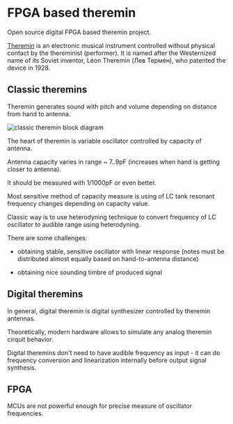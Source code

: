 # FPGA based theremin

Open source digital FPGA based theremin project.

[Theremin](https://en.wikipedia.org/wiki/Theremin) is an electronic musical instrument controlled without physical contact by the thereminist (performer).
It is named after the Westernized name of its Soviet inventor, Léon Theremin (Лев Термéн), who patented the device in 1928. 

## Classic theremins

Theremin generates sound with pitch and volume depending on distance from hand to antenna.

![classic theremin block diagram](https://upload.wikimedia.org/wikipedia/commons/thumb/c/cb/Block_diagram_Theremin.png/330px-Block_diagram_Theremin.png)

The heart of theremin is variable oscillator controlled by capacity of antenna.

Antenna capacity varies in range ~ 7..9pF (increases when hand is getting closer to antenna).

It should be measured with 1/1000pF or even better.

Most sensitive method of capacity measure is using of LC tank resonant frequency changes depending on capacity value.

Classic way is to use heterodyning technique to convert frequency of LC oscillator to audible range using heterodyning.

There are some challenges:

- obtaining stable, sensitive oscillator with linear response (notes must be distributed almost equally based on hand-to-antenna distance)

- obtaining nice sounding timbre of produced signal


## Digital theremins

In general, digital theremin is digital synthesizer controlled by theremin antennas.

Theoretically, modern hardware allows to simulate any analog theremin cirquit behavior.

Digital theremins don't need to have audible frequency as input - it can do frequency conversion and linearization internally before output signal synthesis.

## FPGA

MCUs are not powerful enough for precise measure of oscillator frequencies.


